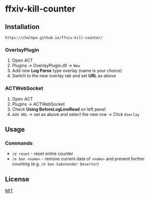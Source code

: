 # ffxiv-kill-counter

## Installation

```url
https://chalkpe.github.io/ffxiv-kill-counter/
```

### OverlayPlugin

1. Open ACT
1. Plugins → OverlayPlugin.dll → `New`
1. Add new **Log Parse** type overlay (name is your choice)
1. Switch to the new overlay tab and set **URL** as above

### ACTWebSocket

1. Open ACT
1. Plugins → ACTWebSocket
1. Check **Using BeforeLogLineRead** on left panel
1. `Add URL` → set as above and select the new row → Click `Overlay`

## Usage

### Commands

* `/e reset` - reset entire counter
* `/e ban <name>` - remove current data of `<name>` and prevent further counting (e.g. `/e ban Sabotender Desertor`)

## License

[MIT](LICENSE)
